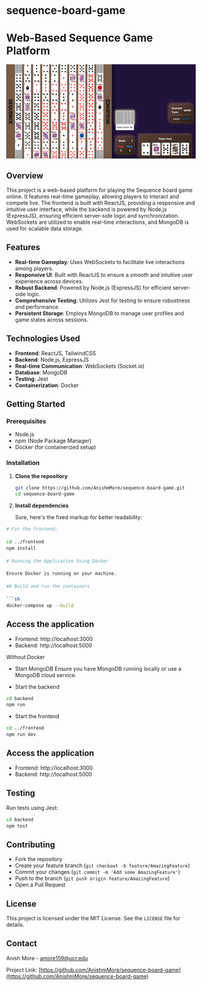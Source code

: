 # sequence-board-game

# Web-Based Sequence Game Platform

![Game Screenshot](https://github.com/AnishmMore/sequence-board-game/blob/main/sequence_board.jpeg)

## Overview

This project is a web-based platform for playing the Sequence board game online. It features real-time gameplay, allowing players to interact and compete live. The frontend is built with ReactJS, providing a responsive and intuitive user interface, while the backend is powered by Node.js (ExpressJS), ensuring efficient server-side logic and synchronization. WebSockets are utilized to enable real-time interactions, and MongoDB is used for scalable data storage.

## Features

- **Real-time Gameplay**: Uses WebSockets to facilitate live interactions among players.
- **Responsive UI**: Built with ReactJS to ensure a smooth and intuitive user experience across devices.
- **Robust Backend**: Powered by Node.js (ExpressJS) for efficient server-side logic.
- **Comprehensive Testing**: Utilizes Jest for testing to ensure robustness and performance.
- **Persistent Storage**: Employs MongoDB to manage user profiles and game states across sessions.

## Technologies Used

- **Frontend**: ReactJS, TailwindCSS
- **Backend**: Node.js, ExpressJS
- **Real-time Communication**: WebSockets (Socket.io)
- **Database**: MongoDB
- **Testing**: Jest
- **Containerization**: Docker

## Getting Started

### Prerequisites

- Node.js
- npm (Node Package Manager)
- Docker (for containerized setup)

### Installation

1. **Clone the repository**
   ```sh
   git clone https://github.com/AnishmMore/sequence-board-game.git
   cd sequence-board-game

2. **Install dependencies**

   Sure, here's the fixed markup for better readability:

```sh
# For the frontend:

cd ../frontend
npm install

# Running the Application Using Docker

Ensure Docker is running on your machine.

## Build and run the containers

```sh
docker-compose up --build
```

## Access the application

- Frontend: http://localhost:3000
- Backend: http://localhost:5000

Without Docker

- Start MongoDB
  Ensure you have MongoDB running locally or use a MongoDB cloud service.

- Start the backend

```sh
cd backend
npm run
```

- Start the frontend

```sh
cd ../frontend
npm run dev
```

## Access the application

- Frontend: http://localhost:3000
- Backend: http://localhost:5000

## Testing

Run tests using Jest:

```sh
cd backend
npm test
```

## Contributing

- Fork the repository
- Create your feature branch (`git checkout -b feature/AmazingFeature`)
- Commit your changes (`git commit -m 'Add some AmazingFeature'`)
- Push to the branch (`git push origin feature/AmazingFeature`)
- Open a Pull Request

## License

This project is licensed under the MIT License. See the `LICENSE` file for details.

## Contact

Anish More - amore159@ucr.edu

Project Link: [https://github.com/AnishmMore/sequence-board-game](https://github.com/AnishmMore/sequence-board-game)
```
